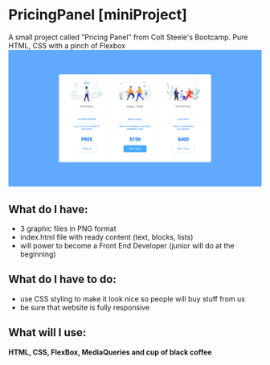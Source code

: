 # PricingPanel [miniProject]

 A small project called "Pricing Panel" from Colt Steele's Bootcamp. Pure HTML, CSS with a pinch of Flexbox
![Design preview for the Pricing Panel from Colt Steele's Bootcamp](Screenshot.png)

## What do I have:
* 3 graphic files in PNG format
* index.html file with ready content (text, blocks, lists)
* will power to become a Front End Developer (junior will do at the beginning)

## What do I have to do:
* use CSS styling to make it look nice so people will buy stuff from us
* be sure that website is fully responsive 

## What will I use:
**HTML, CSS, FlexBox, MediaQueries and cup of black coffee**
